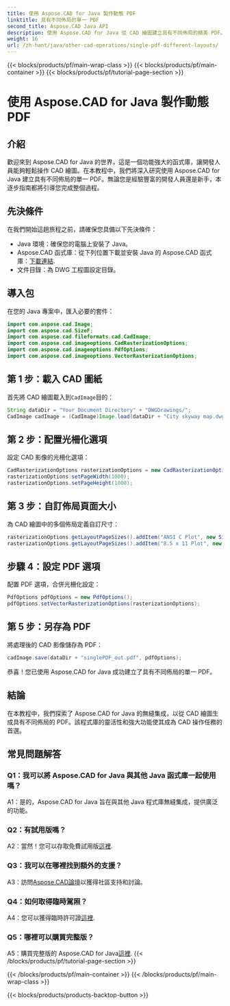 ```yaml
---
title: 使用 Aspose.CAD for Java 製作動態 PDF
linktitle: 具有不同佈局的單一 PDF
second_title: Aspose.CAD Java API
description: 使用 Aspose.CAD for Java 從 CAD 繪圖建立具有不同佈局的精美 PDF。為 Java 開發人員提供輕鬆整合和強大的功能。
weight: 16
url: /zh-hant/java/other-cad-operations/single-pdf-different-layouts/
---
```


{{< blocks/products/pf/main-wrap-class >}}
{{< blocks/products/pf/main-container >}}
{{< blocks/products/pf/tutorial-page-section >}}

# 使用 Aspose.CAD for Java 製作動態 PDF

## 介紹

歡迎來到 Aspose.CAD for Java 的世界，這是一個功能強大的函式庫，讓開發人員能夠輕鬆操作 CAD 繪圖。在本教程中，我們將深入研究使用 Aspose.CAD for Java 建立具有不同佈局的單一 PDF。無論您是經驗豐富的開發人員還是新手，本逐步指南都將引導您完成整個過程。

## 先決條件

在我們開始這趟旅程之前，請確保您具備以下先決條件：
- Java 環境：確保您的電腦上安裝了 Java。
-  Aspose.CAD 函式庫：從下列位置下載並安裝 Java 的 Aspose.CAD 函式庫：[下載連結](https://releases.aspose.com/cad/java/).
- 文件目錄：為 DWG 工程圖設定目錄。

## 導入包

在您的 Java 專案中，匯入必要的套件：

```java
import com.aspose.cad.Image;
import com.aspose.cad.SizeF;
import com.aspose.cad.fileformats.cad.CadImage;
import com.aspose.cad.imageoptions.CadRasterizationOptions;
import com.aspose.cad.imageoptions.PdfOptions;
import com.aspose.cad.imageoptions.VectorRasterizationOptions;
```

## 第 1 步：載入 CAD 圖紙

首先將 CAD 繪圖載入到`CadImage`目的：

```java
String dataDir = "Your Document Directory" + "DWGDrawings/";
CadImage cadImage = (CadImage)Image.load(dataDir + "City skyway map.dwg");
```

## 第 2 步：配置光柵化選項

設定 CAD 影像的光柵化選項：

```java
CadRasterizationOptions rasterizationOptions = new CadRasterizationOptions();
rasterizationOptions.setPageWidth(1000);
rasterizationOptions.setPageHeight(1000);
```

## 第 3 步：自訂佈局頁面大小

為 CAD 繪圖中的多個佈局定義自訂尺寸：

```java
rasterizationOptions.getLayoutPageSizes().addItem("ANSI C Plot", new SizeF(500, 1000));
rasterizationOptions.getLayoutPageSizes().addItem("8.5 x 11 Plot", new SizeF(1000, 100));
```

## 步驟 4：設定 PDF 選項

配置 PDF 選項，合併光柵化設定：

```java
PdfOptions pdfOptions = new PdfOptions();
pdfOptions.setVectorRasterizationOptions(rasterizationOptions);
```

## 第 5 步：另存為 PDF

將處理後的 CAD 影像儲存為 PDF：

```java
cadImage.save(dataDir + "singlePDF_out.pdf", pdfOptions);
```

恭喜！您已使用 Aspose.CAD for Java 成功建立了具有不同佈局的單一 PDF。

## 結論

在本教程中，我們探索了 Aspose.CAD for Java 的無縫集成，以從 CAD 繪圖生成具有不同佈局的 PDF。該程式庫的靈活性和強大功能使其成為 CAD 操作任務的首選。

## 常見問題解答

### Q1：我可以將 Aspose.CAD for Java 與其他 Java 函式庫一起使用嗎？

A1：是的，Aspose.CAD for Java 旨在與其他 Java 程式庫無縫集成，提供廣泛的功能。

### Q2：有試用版嗎？

 A2：當然！您可以存取免費試用版[這裡](https://releases.aspose.com/).

### Q3：我可以在哪裡找到額外的支援？

 A3：訪問[Aspose.CAD論壇](https://forum.aspose.com/c/cad/19)以獲得社區支持和討論。

### Q4：如何取得臨時駕照？

 A4：您可以獲得臨時許可證[這裡](https://purchase.aspose.com/temporary-license/).

### Q5：哪裡可以購買完整版？

A5：購買完整版的 Aspose.CAD for Java[這裡](https://purchase.aspose.com/buy).
{{< /blocks/products/pf/tutorial-page-section >}}

{{< /blocks/products/pf/main-container >}}
{{< /blocks/products/pf/main-wrap-class >}}

{{< blocks/products/products-backtop-button >}}
